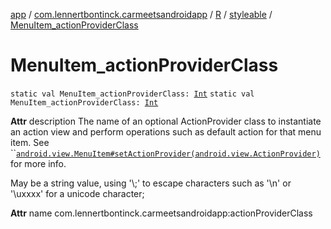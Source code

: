 [app](../../../index.md) / [com.lennertbontinck.carmeetsandroidapp](../../index.md) / [R](../index.md) / [styleable](index.md) / [MenuItem_actionProviderClass](./-menu-item_action-provider-class.md)

# MenuItem_actionProviderClass

`static val MenuItem_actionProviderClass: `[`Int`](https://kotlinlang.org/api/latest/jvm/stdlib/kotlin/-int/index.html)
`static val MenuItem_actionProviderClass: `[`Int`](https://kotlinlang.org/api/latest/jvm/stdlib/kotlin/-int/index.html)

**Attr**
description The name of an optional ActionProvider class to instantiate an action view and perform operations such as default action for that menu item. See ``[`android.view.MenuItem#setActionProvider(android.view.ActionProvider)`](#) for more info.

May be a string value, using '\\;' to escape characters such as '\\n' or '\\uxxxx' for a unicode character;

**Attr**
name com.lennertbontinck.carmeetsandroidapp:actionProviderClass

